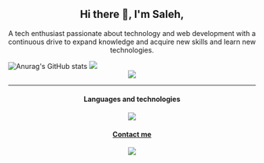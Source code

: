 <h2 align="center" > Hi there 👋, I'm Saleh,</h2>
<p align="center">
A tech enthusiast passionate about technology and web development with a continuous drive to expand knowledge and acquire new skills and learn new technologies.</p>

<img src="https://github-readme-stats.vercel.app/api?username=habtor&show_icons=true&theme=react&rank_icon=github&&&hide=stars,issues" alt="Anurag's GitHub stats" style="flex: 1;">
<img src="https://github-readme-stats.vercel.app/api/top-langs/?username=habtor&size_weight=0.5&theme=react&count_weight=0.5" style="flex: 1;">

<!--[![Readme Card](https://github-readme-stats.vercel.app/api/pin/?username=habtor&repo=Weather)](https://github.com/anuraghazra/github-readme-stats)-->


<div align=center>
  <img src="https://streak-stats.demolab.com/?user=habtor)">
</div>
<hr>

<h4 align="center" > Languages and technologies </h4>

<div align=center>
  <img src="https://skillicons.dev/icons?i=html,css,js,nodejs,npm,mysql,mongodb,react,tailwind,figma,git,kali,bash&perline=5">
</div>

<u><h4 align="center" > Contact me </h4></u>
<div align="center">
  <a href="https://www.linkedin.com/in/saleheh/">
    <img src="https://skillicons.dev/icons?i=linkedin">
  </a>
</div>
